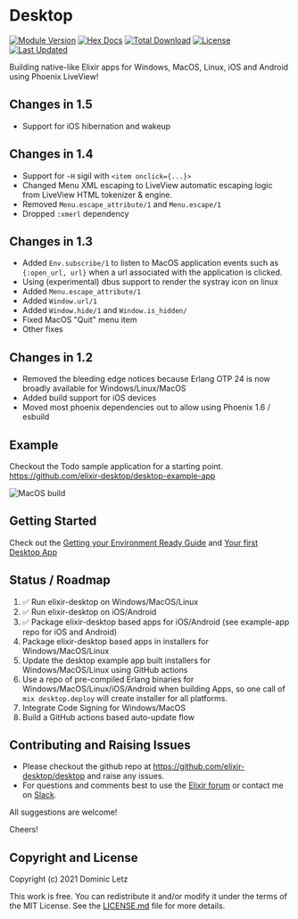# Desktop

[![Module Version](https://img.shields.io/hexpm/v/desktop.svg)](https://hex.pm/packages/desktop)
[![Hex Docs](https://img.shields.io/badge/hex-docs-lightgreen.svg)](https://hexdocs.pm/desktop/)
[![Total Download](https://img.shields.io/hexpm/dt/desktop.svg)](https://hex.pm/packages/desktop)
[![License](https://img.shields.io/hexpm/l/desktop.svg)](https://github.com/elixir-desktop/desktop/blob/master/LICENSE.md)
[![Last Updated](https://img.shields.io/github/last-commit/elixir-desktop/desktop.svg)](https://github.com/elixir-desktop/desktop/commits/master)


Building native-like Elixir apps for Windows, MacOS, Linux, iOS and Android using Phoenix LiveView!

## Changes in 1.5
- Support for iOS hibernation and wakeup

## Changes in 1.4

- Support for `~H` sigil with `<item onclick={...}>`
- Changed Menu XML escaping to LiveView automatic escaping logic from LiveView HTML tokenizer & engine.
- Removed `Menu.escape_attribute/1` and `Menu.escape/1`
- Dropped `:xmerl` dependency

## Changes in 1.3

- Added `Env.subscribe/1` to listen to MacOS application events such as `{:open_url, url}` when a url associated with the application is clicked.
- Using (experimental) dbus support to render the systray icon on linux
- Added `Menu.escape_attribute/1`
- Added `Window.url/1`
- Added `Window.hide/1` and `Window.is_hidden/`
- Fixed MacOS "Quit" menu item
- Other fixes

## Changes in 1.2

- Removed the bleeding edge notices because Erlang OTP 24 is now broadly available for Windows/Linux/MacOS
- Added build support for iOS devices
- Moved most phoenix dependencies out to allow using Phoenix 1.6 / esbuild

## Example

Checkout the Todo sample application for a starting point. https://github.com/elixir-desktop/desktop-example-app

![MacOS build](https://raw.githubusercontent.com/elixir-desktop/desktop-example-app/main/nodeploy/macos_todo.png "MacOS build")

## Getting Started

Check out the [Getting your Environment Ready Guide](./guides/getting_started.md) and [Your first Desktop App](./guides/your_first_desktop_app.md)

## Status / Roadmap

1. ✅ Run elixir-desktop on Windows/MacOS/Linux
2. ✅ Run elixir-desktop on iOS/Android
3. ✅ Package elixir-desktop based apps for iOS/Android (see example-app repo for iOS and Android)
4. Package elixir-desktop based apps in installers for Windows/MacOS/Linux
5. Update the desktop example app built installers for Windows/MacOS/Linux using GitHub actions
6. Use a repo of pre-compiled Erlang binaries for Windows/MacOS/Linux/iOS/Android when building Apps, so one call of `mix desktop.deploy` will create installer for all platforms.
7. Integrate Code Signing for Windows/MacOS
8. Build a GitHub actions based auto-update flow

## Contributing and Raising Issues

* Please checkout the github repo at https://github.com/elixir-desktop/desktop and raise any issues.
* For questions and comments best to use the [Elixir forum](https://elixirforum.com/t/elixir-desktop-android-window-macos-linux-liveview-apps-with-elixir/) or contact me on [Slack](https://elixir-lang.slack.com/archives/C02429KJJCX).

All suggestions are welcome!

Cheers!

## Copyright and License

Copyright (c) 2021 Dominic Letz

This work is free. You can redistribute it and/or modify it under the terms of the MIT License. See the [LICENSE.md](./LICENSE.md) file for more details.

